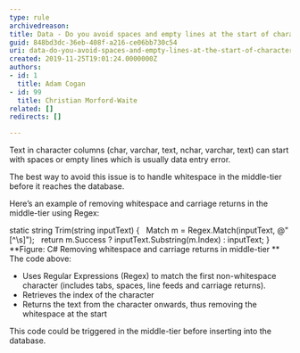 ```yaml
---
type: rule
archivedreason: 
title: Data - Do you avoid spaces and empty lines at the start of character columns?
guid: 848bd3dc-36eb-408f-a216-ce06bb730c54
uri: data-do-you-avoid-spaces-and-empty-lines-at-the-start-of-character-columns
created: 2019-11-25T19:01:24.0000000Z
authors:
- id: 1
  title: Adam Cogan
- id: 99
  title: Christian Morford-Waite
related: []
redirects: []

---
```


Text in character columns (char, varchar, text, nchar, varchar, text) can start with spaces or empty lines which is usually data entry error.

The best way to avoid this issue is to handle whitespace in the middle-tier before it reaches the database.

<!--endintro-->

Here’s an example of removing whitespace and carriage returns in the middle-tier using Regex:

static string Trim(string inputText)
{
  Match m = Regex.Match(inputText, @"[^\s]");
  return m.Success ? inputText.Substring(m.Index) : inputText;
}
 **Figure: C# Removing whitespace and carriage returns in middle-tier
** 
The code above:

* Uses Regular Expressions (Regex) to match the first non-whitespace character (includes tabs, spaces, line feeds and carriage returns).
* Retrieves the index of the character
* Returns the text from the character onwards, thus removing the whitespace at the start

This code could be triggered in the middle-tier before inserting into the database.
